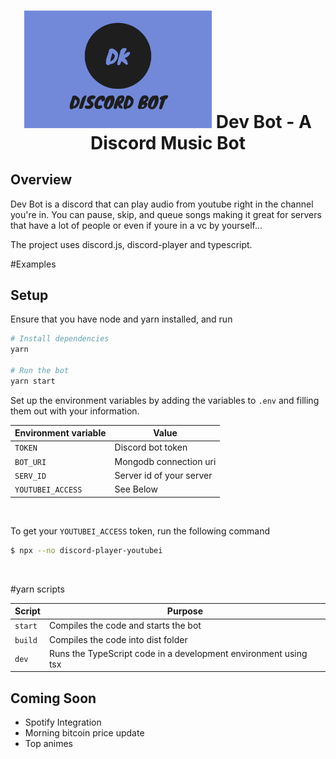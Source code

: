 
<h1 align="center">
	<img
		width="300"
		alt="Dev Bot"
		src="devbot.png"/>
    Dev Bot - A Discord Music Bot
</h1>



## Overview
Dev Bot is a discord that can play audio from youtube right in the channel you're in.
You can pause, skip, and queue songs making it great for servers that have a lot of people or even if youre in a vc by yourself... 

The project uses discord.js, discord-player and typescript.

#Examples

## Setup <a name="Setup"></a>

Ensure that you have node and yarn installed, and run

```bash
# Install dependencies
yarn

# Run the bot
yarn start 
```

Set up the environment variables by adding the variables to `.env` and filling them out with your information.

| Environment variable | Value                        |
| -------------------- | ---------------------------- |
| `TOKEN`              | Discord bot token            |
| `BOT_URI`            | Mongodb connection uri       |
| `SERV_ID`            | Server id of your server     |
| `YOUTUBEI_ACCESS`    | See Below                    |

</br>

To get your `YOUTUBEI_ACCESS` token, run the following command

```bash
$ npx --no discord-player-youtubei
```
</br>

#yarn scripts

| Script | Purpose                                                         |
|--------|-----------------------------------------------------------------|
|`start` | Compiles the code and starts the bot                            |
|`build` | Compiles the code into dist folder                              |
|`dev`   | Runs the TypeScript code in a development environment using tsx |


## Coming Soon
- Spotify Integration
- Morning bitcoin price update
- Top animes